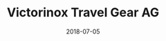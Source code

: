 ﻿---
title:          "Victorinox Travel Gear AG"
date:           "2018-07-05"
draft:          false
robotsExclude:  true
forceNowrap:    false
---
